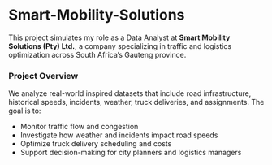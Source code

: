 # Smart-Mobility-Solutions
This project simulates my role as a Data Analyst at **Smart Mobility Solutions (Pty) Ltd.**, a company specializing in traffic and logistics optimization across South Africa’s Gauteng province.

### Project Overview
We analyze real-world inspired datasets that include road infrastructure, historical speeds, incidents, weather, truck deliveries, and assignments. The goal is to:
- Monitor traffic flow and congestion
- Investigate how weather and incidents impact road speeds
- Optimize truck delivery scheduling and costs
- Support decision-making for city planners and logistics managers

